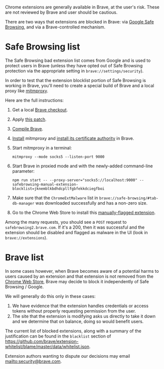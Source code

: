 Chrome extensions are generally available in Brave, at the user's risk. These are not reviewed by Brave and user should be cautious.

There are two ways that extensions are blocked in Brave: via [Google Safe Browsing](https://safebrowsing.google.com/), and via a Brave-controlled mechanism.

# Safe Browsing list

The Safe Browsing bad extension list comes from Google and is used to protect users in Brave (unless they have opted out of Safe Browsing protection via the appropriate setting in `brave://settings/security`).

In order to test that the extension blocklist portion of Safe Browsing is working in Brave, you'll need to create a special build of Brave and a local proxy like [mitmproxy](https://mitmproxy.org/).

Here are the full instructions:

1. Get a local [Brave checkout](https://github.com/brave/brave-browser/blob/master/README.md#clone-and-initialize-the-repo).
2. Apply [this patch](https://gist.github.com/fmarier/3cf69f2d6696d44919784b62d9613a06).
3. [Compile Brave](https://github.com/brave/brave-browser/blob/master/README.md#build-brave).
4. [Install](https://docs.mitmproxy.org/stable/overview-installation/) mitmproxy and [install its certificate authority](https://docs.mitmproxy.org/stable/concepts-certificates/) in Brave.
5. Start mitmproxy in a terminal:

       mitmproxy --mode socks5 --listen-port 9000

6. Start Brave in proxied mode and with the newly-added command-line parameter:

       npm run start -- --proxy-server="socks5://localhost:9000" --safebrowsing-manual-extension-blocklist=jknemblkbdhdcpllfgbfekkdciegfboi

7. Make sure that the `ChromeExtMalware` list in `brave://safe-browsing/#tab-db-manager` was downloaded successfully and has a non-zero size.
8. Go to the Chrome Web Store to install this [manually-flagged extension](https://chrome.google.com/webstore/detail/suspicious-site-reporter/jknemblkbdhdcpllfgbfekkdciegfboi).

Among the many requests, you should see a `POST` request to `safebrowsing2.brave.com`. If it's a 200, then it was successful and the extension should be disabled and flagged as malware in the UI (look in `brave://extensions`).

# Brave list

In some cases however, when Brave becomes aware of a potential harms to users caused by an extension and that extension is not removed from the [Chrome Web Store](https://chrome.google.com/webstore/category/extensions), Brave may decide to block it independently of Safe Browsing / Google.

We will generally do this only in these cases:

1. We have evidence that the extension handles credentials or access tokens without properly requesting permission from the user.
2. The site that the extension is modifying asks us directly to take it down and we determine that on balance, doing so would benefit users.

The current list of blocked extensions, along with a summary of the justification can be found in the `blacklist` section of <https://github.com/brave/extension-whitelist/blame/master/data/whitelist.json>.

Extension authors wanting to dispute our decisions may email <mailto:security@brave.com>.